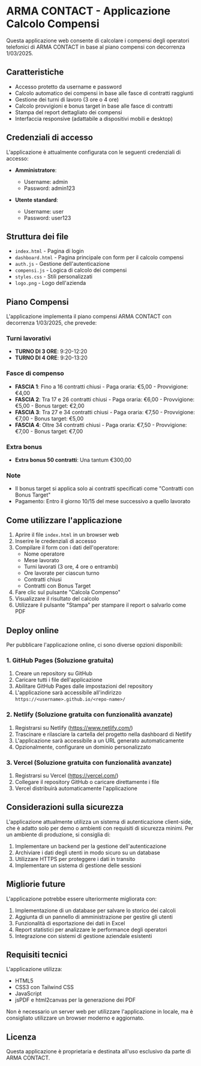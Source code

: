 # ARMA CONTACT - Applicazione Calcolo Compensi

Questa applicazione web consente di calcolare i compensi degli operatori telefonici di ARMA CONTACT in base al piano compensi con decorrenza 1/03/2025.

## Caratteristiche

- Accesso protetto da username e password
- Calcolo automatico dei compensi in base alle fasce di contratti raggiunti
- Gestione dei turni di lavoro (3 ore o 4 ore)
- Calcolo provvigioni e bonus target in base alle fasce di contratti
- Stampa del report dettagliato dei compensi
- Interfaccia responsive (adattabile a dispositivi mobili e desktop)

## Credenziali di accesso

L'applicazione è attualmente configurata con le seguenti credenziali di accesso:

- **Amministratore**: 
  - Username: admin
  - Password: admin123

- **Utente standard**: 
  - Username: user
  - Password: user123

## Struttura dei file

- `index.html` - Pagina di login
- `dashboard.html` - Pagina principale con form per il calcolo compensi
- `auth.js` - Gestione dell'autenticazione
- `compensi.js` - Logica di calcolo dei compensi
- `styles.css` - Stili personalizzati
- `logo.png` - Logo dell'azienda

## Piano Compensi

L'applicazione implementa il piano compensi ARMA CONTACT con decorrenza 1/03/2025, che prevede:

### Turni lavorativi
- **TURNO DI 3 ORE**: 9:20-12:20
- **TURNO DI 4 ORE**: 9:20-13:20

### Fasce di compenso

- **FASCIA 1**: Fino a 16 contratti chiusi - Paga oraria: €5,00 - Provvigione: €4,00
- **FASCIA 2**: Tra 17 e 26 contratti chiusi - Paga oraria: €6,00 - Provvigione: €5,00 - Bonus target: €2,00
- **FASCIA 3**: Tra 27 e 34 contratti chiusi - Paga oraria: €7,50 - Provvigione: €7,00 - Bonus target: €5,00
- **FASCIA 4**: Oltre 34 contratti chiusi - Paga oraria: €7,50 - Provvigione: €7,00 - Bonus target: €7,00

### Extra bonus

- **Extra bonus 50 contratti**: Una tantum €300,00

### Note

- Il bonus target si applica solo ai contratti specificati come "Contratti con Bonus Target"
- Pagamento: Entro il giorno 10/15 del mese successivo a quello lavorato

## Come utilizzare l'applicazione

1. Aprire il file `index.html` in un browser web
2. Inserire le credenziali di accesso
3. Compilare il form con i dati dell'operatore:
   - Nome operatore
   - Mese lavorato
   - Turni lavorati (3 ore, 4 ore o entrambi)
   - Ore lavorate per ciascun turno
   - Contratti chiusi
   - Contratti con Bonus Target
4. Fare clic sul pulsante "Calcola Compenso"
5. Visualizzare il risultato del calcolo
6. Utilizzare il pulsante "Stampa" per stampare il report o salvarlo come PDF

## Deploy online

Per pubblicare l'applicazione online, ci sono diverse opzioni disponibili:

### 1. GitHub Pages (Soluzione gratuita)

1. Creare un repository su GitHub
2. Caricare tutti i file dell'applicazione
3. Abilitare GitHub Pages dalle impostazioni del repository
4. L'applicazione sarà accessibile all'indirizzo `https://<username>.github.io/<repo-name>/`

### 2. Netlify (Soluzione gratuita con funzionalità avanzate)

1. Registrarsi su Netlify (https://www.netlify.com/)
2. Trascinare e rilasciare la cartella del progetto nella dashboard di Netlify
3. L'applicazione sarà accessibile a un URL generato automaticamente
4. Opzionalmente, configurare un dominio personalizzato

### 3. Vercel (Soluzione gratuita con funzionalità avanzate)

1. Registrarsi su Vercel (https://vercel.com/)
2. Collegare il repository GitHub o caricare direttamente i file
3. Vercel distribuirà automaticamente l'applicazione

## Considerazioni sulla sicurezza

L'applicazione attualmente utilizza un sistema di autenticazione client-side, che è adatto solo per demo o ambienti con requisiti di sicurezza minimi. Per un ambiente di produzione, si consiglia di:

1. Implementare un backend per la gestione dell'autenticazione
2. Archiviare i dati degli utenti in modo sicuro su un database
3. Utilizzare HTTPS per proteggere i dati in transito
4. Implementare un sistema di gestione delle sessioni

## Migliorie future

L'applicazione potrebbe essere ulteriormente migliorata con:

1. Implementazione di un database per salvare lo storico dei calcoli
2. Aggiunta di un pannello di amministrazione per gestire gli utenti
3. Funzionalità di esportazione dei dati in Excel
4. Report statistici per analizzare le performance degli operatori
5. Integrazione con sistemi di gestione aziendale esistenti

## Requisiti tecnici

L'applicazione utilizza:

- HTML5
- CSS3 con Tailwind CSS
- JavaScript
- jsPDF e html2canvas per la generazione dei PDF

Non è necessario un server web per utilizzare l'applicazione in locale, ma è consigliato utilizzare un browser moderno e aggiornato.

## Licenza

Questa applicazione è proprietaria e destinata all'uso esclusivo da parte di ARMA CONTACT.
